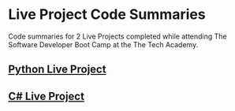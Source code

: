 # Live Project Code Summaries
Code summaries for 2 Live Projects completed while attending The Software Developer Boot Camp at the The Tech Academy.

## [Python Live Project](https://github.com/caboosecodes/JobPlacementDashboard/blob/main/PythonDjangoLP.md)

## [C# Live Project](https://github.com/caboosecodes/JobPlacementDashboard/blob/main/CSharpLP.md)

